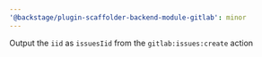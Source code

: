 ```yaml
---
'@backstage/plugin-scaffolder-backend-module-gitlab': minor
---
```


Output the `iid` as `issuesIid` from the `gitlab:issues:create` action
